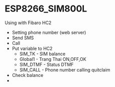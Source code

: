 # ESP8266_SIM800L
Using with Fibaro HC2
- Setting phone number (web server)
- Send SMS
- Call
- Put variable to HC2
  * SIM_TK - SIM balance
  * Global1 - Trang Thai ON,OFF,OK
  * SIM_DTMF - Status DTMF
  * SIM_CALL - Phone number calling quitclaim
- Check balance
-

